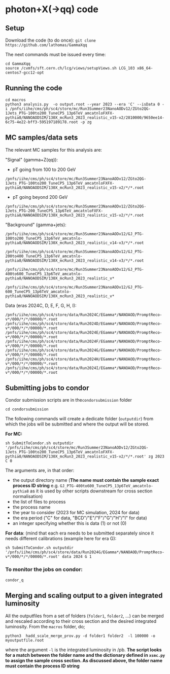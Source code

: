 # photon+X(->qq) code

## Setup
Download the code (to do once): 
`git clone https://github.com/lathomas/GammaXqq`

The next commands must be issued every time:
```
cd GammaXqq 
source /cvmfs/sft.cern.ch/lcg/views/setupViews.sh LCG_103 x86_64-centos7-gcc12-opt
```

## Running the code
```
cd macros 
python3 analysis.py  -o output.root --year 2023 --era 'C' --isData 0 -i /pnfs/iihe/cms/ph/sc4/store/mc/Run3Summer23NanoAODv12/ZGto2QG-1Jets_PTG-100to200_TuneCP5_13p6TeV_amcatnloFXFX-pythia8/NANOAODSIM/130X_mcRun3_2023_realistic_v15-v2/2810000/9650ee14-6c75-4e22-bff3-595197189178.root -p zg
```

## MC samples/data sets

The relevant MC samples for this analysis are: 

"Signal" (gamma+Z(qq)):
- pT going from 100 to 200 GeV
```
/pnfs/iihe/cms/ph/sc4/store/mc/Run3Summer23NanoAODv12/ZGto2QG-1Jets_PTG-100to200_TuneCP5_13p6TeV_amcatnloFXFX-pythia8/NANOAODSIM/130X_mcRun3_2023_realistic_v15-v2/*/*.root
```
- pT going beyond 200 GeV
```
/pnfs/iihe/cms/ph/sc4/store/mc/Run3Summer23NanoAODv12/ZGto2QG-1Jets_PTG-200_TuneCP5_13p6TeV_amcatnloFXFX-pythia8/NANOAODSIM/130X_mcRun3_2023_realistic_v15-v2/*/*.root
```

"Background" (gamma+jets):
```
/pnfs/iihe/cms/ph/sc4/store/mc/Run3Summer23NanoAODv12/GJ_PTG-100to200_TuneCP5_13p6TeV_amcatnlo-pythia8/NANOAODSIM/130X_mcRun3_2023_realistic_v14-v3/*/*.root
```

```
/pnfs/iihe/cms/ph/sc4/store/mc/Run3Summer23NanoAODv12/GJ_PTG-200to400_TuneCP5_13p6TeV_amcatnlo-pythia8/NANOAODSIM/130X_mcRun3_2023_realistic_v14-v3/*/*.root
```

```
/pnfs/iihe/cms/ph/sc4/store/mc/Run3Summer23NanoAODv12/GJ_PTG-400to600_TuneCP5_13p6TeV_amcatnlo-pythia8/NANOAODSIM/130X_mcRun3_2023_realistic_v*
```

```
/pnfs/iihe/cms/ph/sc4/store/mc/Run3Summer23NanoAODv12/GJ_PTG-600_TuneCP5_13p6TeV_amcatnlo-pythia8/NANOAODSIM/130X_mcRun3_2023_realistic_v*
```

Data (eras 2024C, D, E, F, G, H, I): 
```
/pnfs/iihe/cms/ph/sc4/store/data/Run2024C/EGamma*/NANOAOD/PromptReco-v*/000/*/*/00000/*.root
/pnfs/iihe/cms/ph/sc4/store/data/Run2024D/EGamma*/NANOAOD/PromptReco-v*/000/*/*/00000/*.root
/pnfs/iihe/cms/ph/sc4/store/data/Run2024E/EGamma*/NANOAOD/PromptReco-v*/000/*/*/00000/*.root
/pnfs/iihe/cms/ph/sc4/store/data/Run2024F/EGamma*/NANOAOD/PromptReco-v*/000/*/*/00000/*.root
/pnfs/iihe/cms/ph/sc4/store/data/Run2024G/EGamma*/NANOAOD/PromptReco-v*/000/*/*/00000/*.root
/pnfs/iihe/cms/ph/sc4/store/data/Run2024H/EGamma*/NANOAOD/PromptReco-v*/000/*/*/00000/*.root
/pnfs/iihe/cms/ph/sc4/store/data/Run2024I/EGamma*/NANOAOD/PromptReco-v*/000/*/*/00000/*.root
``` 

## Submitting jobs to condor
Condor submission scripts are in the`condorsubmission` folder
```
cd condorsubmission
```
The following commands will create a dedicate folder (`outputdir`) from which the jobs will be submitted and where the output will be stored. 

**For MC:** 
```
sh SubmitToCondor.sh outputdir '/pnfs/iihe/cms/ph/sc4/store/mc/Run3Summer23NanoAODv12/ZGto2QG-1Jets_PTG-100to200_TuneCP5_13p6TeV_amcatnloFXFX-pythia8/NANOAODSIM/130X_mcRun3_2023_realistic_v15-v2/*/*.root' zg 2023 C 0 
```
The arguments are, in that order:
- the output directory name (**The name must contain the sample exact process ID string** e.g. `GJ_PTG-400to600_TuneCP5_13p6TeV_amcatnlo-pythia8` as it is used by other scripts downstream for cross section normalisation)
- the list of files to process
- the process name
- the year to consider (2023 for MC simulation, 2024 for data)
- the era period ("C" for data, "BCD"/"E"/"F"/"G"/"H"/"I" for data) 
- an integer specifying whether this is data (1) or not (0) 


**For data**:
(mind that each era needs to be submitted separately since it needs different calibrations (example here for era G): 
```
sh SubmitToCondor.sh outputdir '/pnfs/iihe/cms/ph/sc4/store/data/Run2024G/EGamma*/NANOAOD/PromptReco-v*/000/*/*/00000/*.root' data 2024 G 1
```

### To monitor the jobs on condor:
```
condor_q
```


## Merging and scaling output to a given integrated luminosity
All the outputfiles from a set of folders (`folder1`, `folder2`, ...) can be merged and rescaled according to their cross section and the desired integrated luminosity. From the `macros` folder, do; 
```
python3  hadd_scale_merge_prov.py -d folder1 folder2  -l 100000 -o  myoutputfile.root
```
where the argument `-l` is the integrated luminosity in /pb. 
**The script looks for a match between the folder name and the dictionary defined in `xsmc.py` to assign the sample cross section. As discussed above, the folder name must contain the process ID string** 
